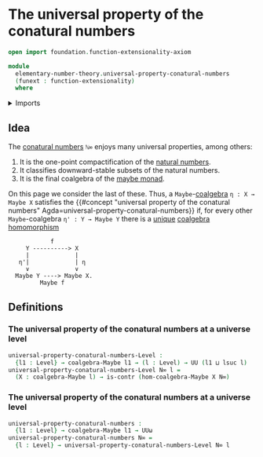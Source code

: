 # The universal property of the conatural numbers

```agda
open import foundation.function-extensionality-axiom

module
  elementary-number-theory.universal-property-conatural-numbers
  (funext : function-extensionality)
  where
```

<details><summary>Imports</summary>

```agda
open import foundation.coalgebras-maybe funext
open import foundation.contractible-types funext
open import foundation.morphisms-coalgebras-maybe funext
open import foundation.universe-levels
```

</details>

## Idea

The [conatural numbers](elementary-number-theory.conatural-numbers.md) `ℕ∞`
enjoys many universal properties, among others:

1. It is the one-point compactification of the
   [natural numbers](elementary-number-theory.natural-numbers.md).
2. It classifies downward-stable subsets of the natural numbers.
3. It is the final coalgebra of the [maybe monad](foundation-core.maybe.md).

On this page we consider the last of these. Thus, a
`Maybe`-[coalgebra](foundation.coalgebras-maybe.md) `η : X → Maybe X` satisfies
the
{{#concept "universal property of the conatural numbers" Agda=universal-property-conatural-numbers}}
if, for every other `Maybe`-coalgebra `η' : Y → Maybe Y` there is a
[unique](foundation-core.contractible-types.md)
[coalgebra homomorphism](foundation.morphisms-coalgebras-maybe.md)

```text
            f
     Y ----------> X
     |             |
   η'|             | η
     ∨             ∨
  Maybe Y ----> Maybe X.
         Maybe f
```

## Definitions

### The universal property of the conatural numbers at a universe level

```agda
universal-property-conatural-numbers-Level :
  {l1 : Level} → coalgebra-Maybe l1 → (l : Level) → UU (l1 ⊔ lsuc l)
universal-property-conatural-numbers-Level N∞ l =
  (X : coalgebra-Maybe l) → is-contr (hom-coalgebra-Maybe X N∞)
```

### The universal property of the conatural numbers at a universe level

```agda
universal-property-conatural-numbers :
  {l1 : Level} → coalgebra-Maybe l1 → UUω
universal-property-conatural-numbers N∞ =
  {l : Level} → universal-property-conatural-numbers-Level N∞ l
```
